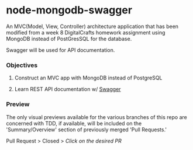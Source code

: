 # node-mongodb-swagger

An MVC(Model, View, Controller) architecture application that has been modified from a week 8 DigitalCrafts homework assignment using MongoDB instead of PostGresSQL for the database. 

Swagger will be used for API documentation. 

### Objectives
1. Construct an MVC app with MongoDB instead of PostgreSQL

2. Learn REST API documentation w/ [Swagger](https://swagger.io/)

### Preview

The only visual previews available for the various branches of this repo are concerned with TDD, if available, will be included on the 'Summary/Overview' section of previously merged 'Pull Requests.'

Pull Request > Closed > *Click on the desired PR*












